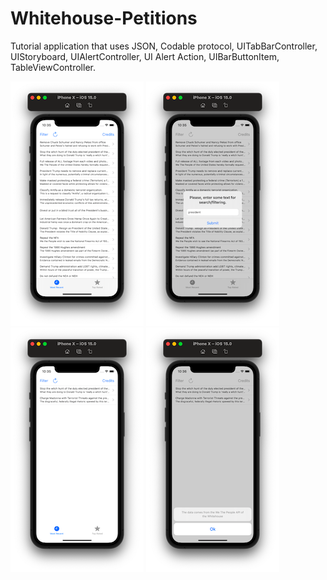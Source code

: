 # Whitehouse-Petitions
Tutorial application that uses
JSON, Codable protocol, UITabBarController, UIStoryboard, UIAlertController, UI Alert Action, UIBarButtonItem, TableViewController.

![Screenshot001](https://github.com/ClearCut3000/Whitehouse-Petitions/blob/main/Screenshots/scr001.png?raw=true)
![Screenshot002](https://github.com/ClearCut3000/Whitehouse-Petitions/blob/main/Screenshots/scr002.png?raw=true)
![Screenshot003](https://github.com/ClearCut3000/Whitehouse-Petitions/blob/main/Screenshots/scr003.png?raw=true)
![Screenshot004](https://github.com/ClearCut3000/Whitehouse-Petitions/blob/main/Screenshots/scr004.png?raw=true)
